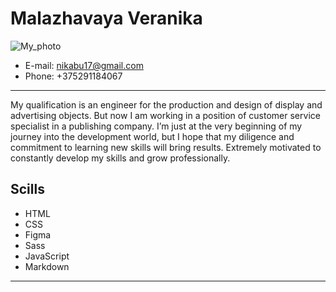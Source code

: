 # Malazhavaya Veranika

![My_photo](https://user-images.githubusercontent.com/77335777/124431128-aa6cc080-dd78-11eb-8aa6-092f071d4afc.jpg)

* E-mail: nikabu17@gmail.com
* Phone: +375291184067
***
My qualification is an engineer for the production and design of display and advertising objects. But now I am working in a position of customer service specialist in a publishing company.
I’m just at the very beginning of my journey into the development world, but I hope that my diligence and commitment to learning new skills will bring results.
Extremely motivated to constantly develop my skills and grow professionally.

## Scills

* HTML
* CSS
* Figma
* Sass
* JavaScript
* Markdown
***




